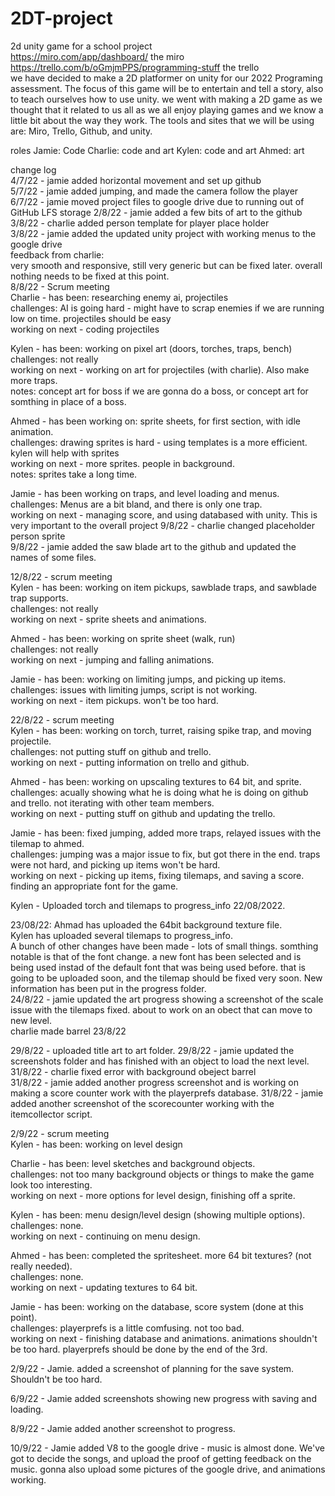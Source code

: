# 2DT-project  
2d unity game for a school project  
https://miro.com/app/dashboard/ the miro  
https://trello.com/b/oGmjmPPS/programming-stuff the trello  
we have decided to make a 2D platformer on unity for our 2022 Programing assessment. The focus of this game will be to entertain and tell a story, also to teach ourselves how to use unity. we went with making a 2D game as we thought that it related to us all as we all enjoy playing games and we know a little bit about the way they work. The tools and sites that we will be using are: Miro, Trello, Github, and unity. 



roles
Jamie: Code 
Charlie: code and art
Kylen: code and art
Ahmed: art


change log  
4/7/22 - jamie added horizontal movement and set up github  
5/7/22 - jamie added jumping, and made the camera follow the player  
6/7/22 - jamie moved project files to google drive due to running out of GitHub LFS storage
2/8/22 - jamie added a few bits of art to the github  
3/8/22 - charlie added person template for player place holder  
3/8/22 - jamie added the updated unity project with working menus to the google drive  
feedback from charlie:  
very smooth and responsive, still very generic but can be fixed later. overall nothing needs to be fixed at this point.  
8/8/22 - Scrum meeting  
Charlie - has been: researching enemy ai, projectiles  
challenges: AI is going hard - might have to scrap enemies if we are running low on time. projectiles should be easy  
working on next - coding projectiles  

Kylen - has been: working on pixel art (doors, torches, traps, bench)  
challenges: not really  
working on next - working on art for projectiles (with charlie). Also make more traps.  
notes: concept art for boss if we are gonna do a boss, or concept art for somthing in place of a boss.  

Ahmed - has been working on: sprite sheets, for first section, with idle animation.  
challenges: drawing sprites is hard - using templates is a more efficient. kylen will help with sprites  
working on next - more sprites. people in background.  
notes: sprites take a long time.  

Jamie - has been working on traps, and level loading and menus.  
challenges: Menus are a bit bland, and there is only one trap.  
working on next - managing score, and using databased with unity. This is very important to the overall project
9/8/22 - charlie changed placeholder person sprite  
9/8/22 - jamie added the saw blade art to the github and updated the names of some files.  
  
12/8/22 - scrum meeting  
Kylen - has been: working on item pickups, sawblade traps, and sawblade trap supports.  
challenges: not really  
working on next - sprite sheets and animations.  

Ahmed - has been: working on sprite sheet (walk, run)  
challenges: not really  
working on next - jumping and falling animations.  

Jamie - has been: working on limiting jumps, and picking up items.  
challenges: issues with limiting jumps, script is not working.  
working on next - item pickups. won't be too hard.  
  
22/8/22 - scrum meeting  
Kylen - has been: working on torch, turret, raising spike trap, and moving projectile.  
challenges: not putting stuff on github and trello.  
working on next - putting information on trello and github.  
  
Ahmed - has been: working on upscaling textures to 64 bit, and sprite.  
challenges: acually showing what he is doing what he is doing on github and trello. not iterating with other team members.  
working on next - putting stuff on github and updating the trello.  
  
Jamie - has been: fixed jumping, added more traps, relayed issues with the tilemap to ahmed.  
challenges: jumping was a major issue to fix, but got there in the end. traps were not hard, and picking up items won't be hard.  
working on next - picking up items, fixing tilemaps, and saving a score. finding an appropriate font for the game.

Kylen - Uploaded torch and tilemaps to progress_info 22/08/2022.


23/08/22:
Ahmad has uploaded the 64bit background texture file.  
Kylen has uploaded several tilemaps to progress_info.  
A bunch of other changes have been made - lots of small things. somthing notable is that of the font change. a new font has been selected and is being used instad of the default font that was being used before. that is going to be uploaded soon, and the tilemap should be fixed very soon. New information has been put in the progress folder.   
24/8/22 - jamie updated the art progress showing a screenshot of the scale issue with the tilemaps fixed. about to work on an obect that can move to new level.  
charlie made barrel 23/8/22  
  
29/8/22 - uploaded title art to art folder.
29/8/22 - jamie updated the screenshots folder and has finished with an object to load the next level.  
31/8/22 - charlie fixed error with background obeject barrel  
31/8/22 - jamie added another progress screenshot and is working on making a score counter work with the playerprefs database.
31/8/22 - jamie added another screenshot of the scorecounter working with the itemcollector script.  
  
2/9/22 - scrum meeting  
Kylen - has been: working on level design
  
Charlie - has been: level sketches and background objects.  
challenges: not too many background objects or things to make the game look too interesting.  
working on next - more options for level design, finishing off a sprite.  
  
Kylen - has been: menu design/level design (showing multiple options).  
challenges: none.  
working on next - continuing on menu design.  
  
Ahmed - has been: completed the spritesheet. more 64 bit textures? (not really needed).  
challenges: none.  
working on next - updating textures to 64 bit. 
  
Jamie - has been: working on the database, score system (done at this point).  
challenges: playerprefs is a little comfusing. not too bad.  
working on next - finishing database and animations.  animations shouldn't be too hard.  playerprefs should be done by the end of the 3rd.  

2/9/22 - Jamie. added a screenshot of planning for the save system. Shouldn't be too hard.  
  
6/9/22 - Jamie added screenshots showing new progress with saving and loading.  
  
8/9/22 - Jamie added another screenshot to progress.  
  
10/9/22 - Jamie added V8 to the google drive - music is almost done. We've got to decide the songs, and upload the proof of getting feedback on the music. gonna also upload some pictures of the google drive, and animations working. 